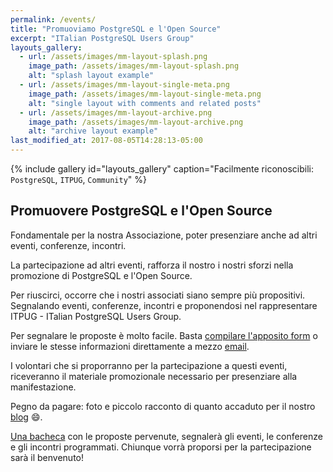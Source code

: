 ```yaml
---
permalink: /events/
title: "Promuoviamo PostgreSQL e l'Open Source"
excerpt: "ITalian PostgreSQL Users Group"
layouts_gallery:
  - url: /assets/images/mm-layout-splash.png
    image_path: /assets/images/mm-layout-splash.png
    alt: "splash layout example"
  - url: /assets/images/mm-layout-single-meta.png
    image_path: /assets/images/mm-layout-single-meta.png
    alt: "single layout with comments and related posts"
  - url: /assets/images/mm-layout-archive.png
    image_path: /assets/images/mm-layout-archive.png
    alt: "archive layout example"
last_modified_at: 2017-08-05T14:28:13-05:00
---
```


{% include gallery id="layouts_gallery" caption="Facilmente riconoscibili: `PostgreSQL`, `ITPUG`, `Community`" %}

## Promuovere PostgreSQL e l'Open Source

Fondamentale per la nostra Associazione, poter presenziare anche ad altri eventi, conferenze, incontri.

La partecipazione ad altri eventi, rafforza il nostro i nostri sforzi nella promozione di PostgreSQL e l'Open Source.

Per riuscirci, occorre che i nostri associati siano sempre più propositivi. Segnalando eventi, conferenze, incontri e proponendosi nel rappresentare ITPUG - ITalian PostgreSQL Users Group.

Per segnalare le proposte è molto facile. Basta [compilare l'apposito form](https://docs.google.com/forms/d/e/1FAIpQLSdfePlsGR-HzfXJbmrrdy7O8DfEREP9SSZ-4zxSWXYOlrVg9A/viewform) o inviare le stesse informazioni direttamente a mezzo [email](mailto:info@itpug.org).

I volontari che si proporranno per la partecipazione a questi eventi, riceveranno il materiale promozionale necessario per presenziare alla manifestazione.

Pegno da pagare: foto e piccolo racconto di quanto accaduto per il nostro [blog](http://blog.itpug.org/) :smile:.

[Una bacheca](/pages/bacheca/) con le proposte pervenute, segnalerà gli eventi, le conferenze e gli incontri programmati. Chiunque vorrà proporsi per la partecipazione sarà il benvenuto! 
